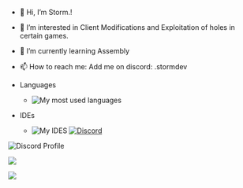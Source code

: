 - 👋 Hi, I’m Storm.!
- 👀 I’m interested in Client Modifications and Exploitation of holes in certain games.
- 🌱 I’m currently learning Assembly
- 📫 How to reach me: Add me on discord: .stormdev

- Languages
  - ![My most used languages](https://skillicons.dev/icons?i=lua,py,ts,javascript,html,markdown,cs,c,cpp,neovim,rust,dotnet,vimscript,nodejs&perline=7 "My skills at this moment")
- IDEs
  - ![My IDES](https://skillicons.dev/icons?i=visualstudio,vscode,eclipse,vim "IDE(s) that I utilize")
[![Discord](https://skillicons.dev/icons?i=discord&perline=7)](https://discord.com/users/1151900606265569421)

![Discord Profile](https://discord.c99.nl/widget/theme-3/1151900606265569421.png)

![](https://github-readme-stats.vercel.app/api?username=storm99999&show_icons=true&include_all_commits=true&theme=tokyonight&border_radius=10)

![](https://github-readme-stats.vercel.app/api/top-langs/?username=storm99999&layout=compact&theme=tokyonight&border_radius=10&langs_count=10)
